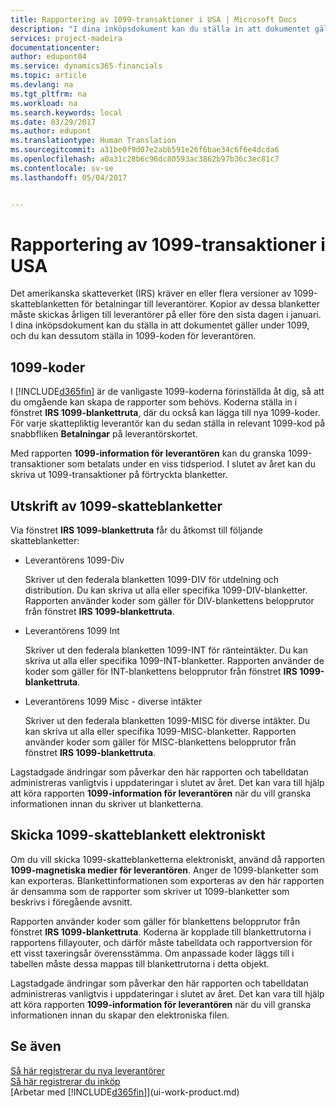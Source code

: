 ```yaml
---
title: Rapportering av 1099-transaktioner i USA | Microsoft Docs
description: "I dina inköpsdokument kan du ställa in att dokumentet gäller under 1099, och du kan dessutom ställa in 1099-koden för leverantören."
services: project-madeira
documentationcenter: 
author: edupont04
ms.service: dynamics365-financials
ms.topic: article
ms.devlang: na
ms.tgt_pltfrm: na
ms.workload: na
ms.search.keywords: local
ms.date: 03/29/2017
ms.author: edupont
ms.translationtype: Human Translation
ms.sourcegitcommit: a31be0f9d07e2abb591e26f6bae34c6f6e4dcda6
ms.openlocfilehash: a0a31c28b6c96dc80593ac3862b97b36c3ec81c7
ms.contentlocale: sv-se
ms.lasthandoff: 05/04/2017


---
```

# <a name="reporting-1099-transactions-in-the-us"></a>Rapportering av 1099-transaktioner i USA
Det amerikanska skatteverket (IRS) kräver en eller flera versioner av 1099-skatteblanketten för betalningar till leverantörer. Kopior av dessa blanketter måste skickas årligen till leverantörer på eller före den sista dagen i januari. I dina inköpsdokument kan du ställa in att dokumentet gäller under 1099, och du kan dessutom ställa in 1099-koden för leverantören.  

## <a name="1099-codes"></a>1099-koder
I [!INCLUDE[d365fin](includes/d365fin_md.md)] är de vanligaste 1099-koderna förinställda åt dig, så att du omgående kan skapa de rapporter som behövs. Koderna ställa in i fönstret **IRS 1099-blankettruta**, där du också kan lägga till nya 1099-koder. För varje skattepliktig leverantör kan du sedan ställa in relevant 1099-kod på snabbfliken **Betalningar** på leverantörskortet.  

Med rapporten **1099-information för leverantören** kan du granska 1099-transaktioner som betalats under en viss tidsperiod. I slutet av året kan du skriva ut 1099-transaktioner på förtryckta blanketter.  

## <a name="printing-1099-tax-forms"></a>Utskrift av 1099-skatteblanketter
Via fönstret **IRS 1099-blankettruta** får du åtkomst till följande skatteblanketter:  

* Leverantörens 1099-Div  

  Skriver ut den federala blanketten 1099-DIV för utdelning och distribution. Du kan skriva ut alla eller specifika 1099-DIV-blanketter. Rapporten använder koder som gäller för DIV-blankettens belopprutor från fönstret **IRS 1099-blankettruta**.  
* Leverantörens 1099 Int  

  Skriver ut den federala blanketten 1099-INT för ränteintäkter. Du kan skriva ut alla eller specifika 1099-INT-blanketter. Rapporten använder de koder som gäller för INT-blankettens belopprutor från fönstret **IRS 1099-blankettruta**.  
* Leverantörens 1099 Misc - diverse intäkter  

  Skriver ut den federala blanketten 1099-MISC för diverse intäkter. Du kan skriva ut alla eller specifika 1099-MISC-blanketter. Rapporten använder koder som gäller för MISC-blankettens belopprutor från fönstret **IRS 1099-blankettruta**.  

Lagstadgade ändringar som påverkar den här rapporten och tabelldatan administreras vanligtvis i uppdateringar i slutet av året.
Det kan vara till hjälp att köra rapporten **1099-information för leverantören** när du vill granska informationen innan du skriver ut blanketterna.

## <a name="submitting-1099-tax-forms-electronically"></a>Skicka 1099-skatteblankett elektroniskt
Om du vill skicka 1099-skatteblanketterna elektroniskt, använd då rapporten **1099-magnetiska medier för leverantören**. Anger de 1099-blanketter som kan exporteras. Blankettinformationen som exporteras av den här rapporten är densamma som de rapporter som skriver ut 1099-blanketter som beskrivs i föregående avsnitt.  

Rapporten använder koder som gäller för blankettens belopprutor från fönstret **IRS 1099-blankettruta**. Koderna är kopplade till blankettrutorna i rapportens fillayouter, och därför måste tabelldata och rapportversion för ett visst taxeringsår överensstämma. Om anpassade koder läggs till i tabellen måste dessa mappas till blankettrutorna i detta objekt.  

Lagstadgade ändringar som påverkar den här rapporten och tabelldatan administreras vanligtvis i uppdateringar i slutet av året.
Det kan vara till hjälp att köra rapporten **1099-information för leverantören** när du vill granska informationen innan du skapar den elektroniska filen.  

## <a name="see-also"></a>Se även
[Så här registrerar du nya leverantörer](purchasing-how-register-new-vendors.md)  
[Så här registrerar du inköp](purchasing-how-record-purchases.md)  
[Arbetar med [!INCLUDE[d365fin](includes/d365fin_md.md)]](ui-work-product.md)  

